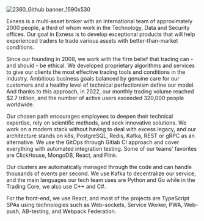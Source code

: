 ![2360_Github banner_1590x530](https://user-images.githubusercontent.com/89693898/224308755-2b395b41-8878-4bb5-99cd-82c3d881c2f3.png)

Exness is a multi-asset broker with an international team of approximately 2000 people, a third of whom work in the Technology, Data and Security offices. Our goal in Exness is to develop exceptional products that will help experienced traders to trade various assets with better-than-market conditions.

Since our founding in 2008, we work with the firm belief that trading can - and should - be ethical. We developed proprietary algorithms and services to give our clients the most effective trading tools and conditions in the industry. Ambitious business goals balanced by genuine care for our customers and a healthy level of technical perfectionism define our model. And thanks to this approach, in 2022, our monthly trading volume reached $2.7 trillion, and the number of active users exceeded 320,000 people worldwide.

Our chosen path encourages employees to deepen their technical expertise, rely on scientific methods, and seek innovative solutions. We work on a modern stack without having to deal with excess legacy, and our architecture stands on k8s, PostgreSQL, Redis, Kafka, REST or gRPC as an alternative. We use the GitOps through Gitlab CI approach and cover everything with automated integration testing. Some of our teams' favorites are ClickHouse, MongoDB, React, and Flink.

Our clusters are automatically managed through the code and can handle thousands of events per second. We use Kafka to decentralize our service, and the main languages our tech team uses are Python and Go while in the Trading Core, we also use C++ and C#.

For the front-end, we use React, and most of the projects are TypeScript SPAs using technologies such as Web-sockets, Service Worker, PWA, Web-push, AB-testing, and Webpack Federation.


